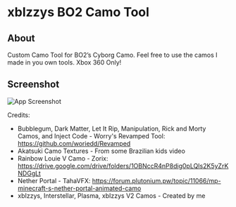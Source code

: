 # xbIzzys BO2 Camo Tool

## About
Custom Camo Tool for BO2’s Cyborg Camo. Feel free to use the camos I made in you own tools. Xbox 360 Only!

## Screenshot
![App Screenshot](https://i.imgur.com/JKxvl6a.png)

Credits:
- Bubblegum, Dark Matter, Let It Rip, Manipulation, Rick and Morty Camos, and Inject Code - Worry's Revamped Tool: https://github.com/woriedd/Revamped
- Akatsuki Camo Textures - From some Brazilian kids video
- Rainbow Louie V Camo - Zorix: https://drive.google.com/drive/folders/1OBNccR4nP8dig0pLQIs2K5yZrKNDGgLt
- Nether Portal - TahaVFX: https://forum.plutonium.pw/topic/11066/mp-minecraft-s-nether-portal-animated-camo
- xbIzzys, Interstellar, Plasma, xbIzzys V2 Camos - Created by me
